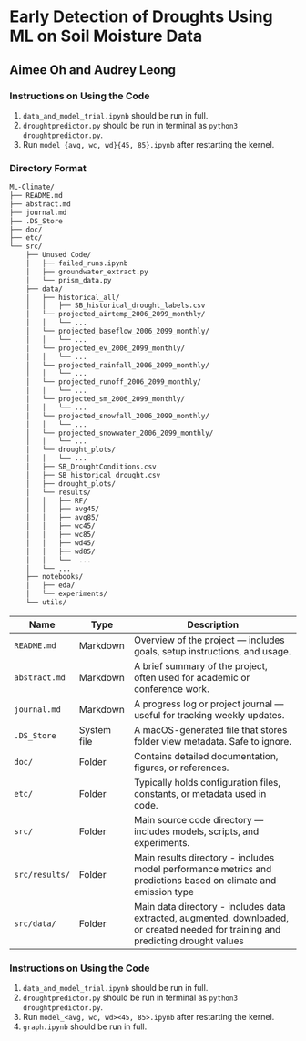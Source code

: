 # Early Detection of Droughts Using ML on Soil Moisture Data

## Aimee Oh and Audrey Leong

### Instructions on Using the Code
1. `data_and_model_trial.ipynb` should be run in full.
2. `droughtpredictor.py` should be run in terminal as `python3 droughtpredictor.py`.
3. Run `model_{avg, wc, wd}{45, 85}.ipynb` after restarting the kernel.

### Directory Format
```bash
ML-Climate/
├── README.md
├── abstract.md
├── journal.md
├── .DS_Store
├── doc/
├── etc/
└── src/
    ├── Unused Code/
    │   ├── failed_runs.ipynb
    │   ├── groundwater_extract.py
    │   └── prism_data.py
    ├── data/
    │   ├── historical_all/
    │   │   ├── SB_historical_drought_labels.csv
    │   └── projected_airtemp_2006_2099_monthly/
    │   │   └── ...
    │   └── projected_baseflow_2006_2099_monthly/
    │   │   └── ...
    │   └── projected_ev_2006_2099_monthly/
    │   │   └── ...
    │   └── projected_rainfall_2006_2099_monthly/
    │   │   └── ...
    │   └── projected_runoff_2006_2099_monthly/
    │   │   └── ...
    │   └── projected_sm_2006_2099_monthly/
    │   │   └── ...
    │   └── projected_snowfall_2006_2099_monthly/
    │   │   └── ...
    │   └── projected_snowwater_2006_2099_monthly/
    │   │   └── ...
    │   └── drought_plots/
    │   │   └── ...
    │   ├── SB_DroughtConditions.csv
    │   ├── SB_historical_drought.csv
    │   ├── drought_plots/
    │   └── results/
    │   │   ├── RF/
    │   │   ├── avg45/
    │   │   ├── avg85/
    │   │   ├── wc45/
    │   │   ├── wc85/
    │   │   ├── wd45/
    │   │   ├── wd85/
    │   │   └──  ...
    │   └── ...
    ├── notebooks/
    │   ├── eda/
    │   └── experiments/
    └── utils/
```


| Name          | Type        | Description                                                                 |
| ------------- | ----------- | --------------------------------------------------------------------------- |
| `README.md`   | Markdown    | Overview of the project — includes goals, setup instructions, and usage.    |
| `abstract.md` | Markdown    | A brief summary of the project, often used for academic or conference work. |
| `journal.md`  | Markdown    | A progress log or project journal — useful for tracking weekly updates.     |
| `.DS_Store`   | System file | A macOS-generated file that stores folder view metadata. Safe to ignore.    |
| `doc/`        | Folder      | Contains detailed documentation, figures, or references.                    |
| `etc/`        | Folder      | Typically holds configuration files, constants, or metadata used in code.   |
| `src/`        | Folder      | Main source code directory — includes models, scripts, and experiments.     |
| `src/results/`| Folder      | Main results directory - includes model performance metrics and predictions based on climate and emission type |
| `src/data/`   | Folder      | Main data directory - includes data extracted, augmented, downloaded, or created needed for training and predicting drought values |

### Instructions on Using the Code
1. `data_and_model_trial.ipynb` should be run in full.
2. `droughtpredictor.py` should be run in terminal as `python3 droughtpredictor.py`.
3. Run `model_<avg, wc, wd><45, 85>.ipynb` after restarting the kernel.
4. `graph.ipynb` should be run in full. 